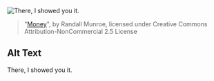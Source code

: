 ![There, I showed you it.](https://imgs.xkcd.com/comics/money.png)
> "[Money](https://xkcd.com/980/)", by Randall Munroe, licensed under Creative Commons Attribution-NonCommercial 2.5 License

## Alt Text
There, I showed you it.

